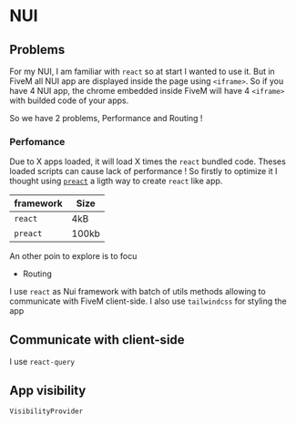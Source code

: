 # NUI

## Problems

For my NUI, I am familiar with `react` so at start I wanted to use it. But in FiveM all NUI app are displayed inside the page using `<iframe>`. So if you have 4 NUI app, the chrome embedded inside FiveM will have 4 `<iframe>` with builded code of your apps.

So we have 2 problems, Performance and Routing !

### Perfomance

Due to X apps loaded, it will load X times the `react` bundled code. Theses loaded scripts can cause lack of performance !
So firstly to optimize it I thought using [`preact`](https://preactjs.com/) a ligth way to create `react` like app.

| framework | Size  |
| --------- | ----- |
| `react`   | 4kB   |
| `preact`  | 100kb |

An other poin to explore is to focu


- Routing

I use `react` as Nui framework with batch of utils methods allowing to communicate with FiveM client-side. I also use `tailwindcss` for styling the app

## Communicate with client-side

I use `react-query`

## App visibility

`VisibilityProvider`
